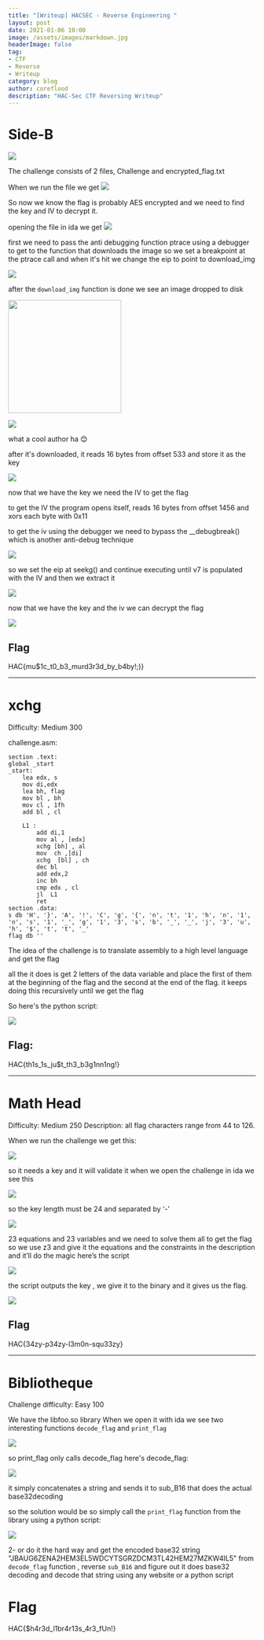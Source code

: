 ```yaml
---
title: "[Writeup] HACSEC - Reverse Engineering "
layout: post
date: 2021-01-06 10:00
image: /assets/images/markdown.jpg
headerImage: false
tag:
- CTF
- Reverse
- Writeup
category: blog
author: coreflood
description: "HAC-Sec CTF Reversing Writeup"
---
```


# Side-B
![](https://raw.githubusercontent.com/AlyaGomaa/blog/gh-pages/_posts/HAC-Sec-CTF-Writeups/sideB.png)

The challenge consists of 2 files, Challenge and encrypted_flag.txt

When we run the file we get
![](https://raw.githubusercontent.com/AlyaGomaa/blog/gh-pages/_posts/HAC-Sec-CTF-Writeups/1.png)

So now we know the flag is probably AES encrypted and we need to find the key and IV to decrypt it.

opening the file in ida we get
![](https://raw.githubusercontent.com/AlyaGomaa/blog/gh-pages/_posts/HAC-Sec-CTF-Writeups/2.png)


first we need to pass the anti debugging function ptrace using a debugger to get to the function that downloads the image
so we set a breakpoint at the ptrace call and when it's hit we change the eip to point to download_img

![](https://raw.githubusercontent.com/AlyaGomaa/blog/gh-pages/_posts/HAC-Sec-CTF-Writeups/3.png)


after the ```download_img``` function is done we see an image dropped to disk


<img src="https://raw.githubusercontent.com/AlyaGomaa/blog/gh-pages/_posts/HAC-Sec-CTF-Writeups/Side-B.jpg" width="230"/>

![](https://raw.githubusercontent.com/AlyaGomaa/blog/gh-pages/_posts/HAC-Sec-CTF-Writeups/4.png)


what a cool author ha :blush:

after it's downloaded, it reads 16 bytes from offset 533 and store it as the key

![](https://raw.githubusercontent.com/AlyaGomaa/blog/gh-pages/_posts/HAC-Sec-CTF-Writeups/5.png)

now that we have the key we need the IV to get the flag

to get the IV the program opens itself, reads 16 bytes from offset 1456 and xors each byte with 0x11

to get the iv using the debugger we need to bypass the __debugbreak() which is another anti-debug technique 

![](https://raw.githubusercontent.com/AlyaGomaa/blog/gh-pages/_posts/HAC-Sec-CTF-Writeups/6.png)

so we set the eip at seekg() and continue executing until v7 is populated with the IV and then we extract it

![](https://raw.githubusercontent.com/AlyaGomaa/blog/gh-pages/_posts/HAC-Sec-CTF-Writeups/7.png)

now that we have the key and the iv we can decrypt the flag

![](https://raw.githubusercontent.com/AlyaGomaa/blog/gh-pages/_posts/HAC-Sec-CTF-Writeups/8.png)

## Flag
HAC{mu$1c_t0_b3_murd3r3d_by_b4by!;)}

---

# xchg
Difficulty: Medium 300

challenge.asm:
```
section .text:
global _start
_start:
    lea edx, s    
    mov di,edx   
    lea bh, flag   
    mov bl , bh 
    mov cl , 1fh
    add bl , cl  

    L1 : 
        add di,1  
        mov al , [edx]    
        xchg [bh] , al   
        mov  ch ,[di]       
        xchg  [bl] , ch    
        dec bl
        add edx,2
        inc bh
        cmp edx , cl
        jl  L1
        ret
section .data:
s db 'H', '}', 'A', '!', 'C', 'g', '{', 'n', 't', '1', 'h', 'n', '1', 'n', 's', '1', '_', 'g', '1', '3', 's', 'b', '_', '_', 'j', '3', 'u', 'h', '$', 't', 't', '_' 
flag db ''
```

The idea of the challenge is to translate assembly to a high level language and get the flag

all the it does is get 2 letters of the data variable and place the first of them at the beginning of the flag and the second at the end of the flag. it keeps doing this recursively until we get the flag 

So here's the python script:

![](https://raw.githubusercontent.com/AlyaGomaa/blog/gh-pages/_posts/HAC-Sec-CTF-Writeups/11.png)

## Flag:  

HAC{th1s_1s_ju$t_th3_b3g1nn1ng!}

---

# Math Head

Difficulty: Medium 250
Description: all flag characters range from 44 to 126.

When we run the challenge we get this:

![](https://raw.githubusercontent.com/AlyaGomaa/blog/gh-pages/_posts/HAC-Sec-CTF-Writeups/1-.png)

so it needs a key and it will validate it
when we open the challenge in ida we see this

![](https://raw.githubusercontent.com/AlyaGomaa/blog/gh-pages/_posts/HAC-Sec-CTF-Writeups/2-.png)

so the key length must be 24 and separated by ‘-’

![](https://raw.githubusercontent.com/AlyaGomaa/blog/gh-pages/_posts/HAC-Sec-CTF-Writeups/3-.png)

23 equations and 23 variables and we need to solve them all to get the flag
so we use z3 and give it the equations and the constraints in the description and it’ll do the magic
here’s the script

![](https://raw.githubusercontent.com/AlyaGomaa/blog/gh-pages/_posts/HAC-Sec-CTF-Writeups/4-.png)

the script outputs the key , we give it to the binary and it gives us the flag.

![](https://raw.githubusercontent.com/AlyaGomaa/blog/gh-pages/_posts/HAC-Sec-CTF-Writeups/5-.png)


## Flag
HAC{34zy-p34zy-l3m0n-squ33zy}


---

# Bibliotheque
Challenge difficulty: Easy 100

We have the libfoo.so library 
When we open it with ida we see two interesting functions 
```decode_flag``` and ```print_flag```

![](https://raw.githubusercontent.com/AlyaGomaa/blog/gh-pages/_posts/HAC-Sec-CTF-Writeups/s1.png)

so print_flag only calls decode_flag 
here's decode_flag:

![](https://raw.githubusercontent.com/AlyaGomaa/blog/gh-pages/_posts/HAC-Sec-CTF-Writeups/s2.png)

it simply concatenates a string and sends it to sub_B16 that does the actual base32decoding

so the solution would be so simply call the ```print_flag``` function from the library using a python script:

![](https://raw.githubusercontent.com/AlyaGomaa/blog/gh-pages/_posts/HAC-Sec-CTF-Writeups/s3.png)

2- or do it the hard way and get the encoded base32 string  "JBAUG6ZENA2HEM3EL5WDCYTSGRZDCM3TL42HEM27MZKW4IL5" from ```decode_flag``` function , reverse ```sub_B16``` and figure out it does base32 decoding and decode that string using any website or a python script

# Flag
HAC{$h4r3d_l1br4r13s_4r3_fUn!}




